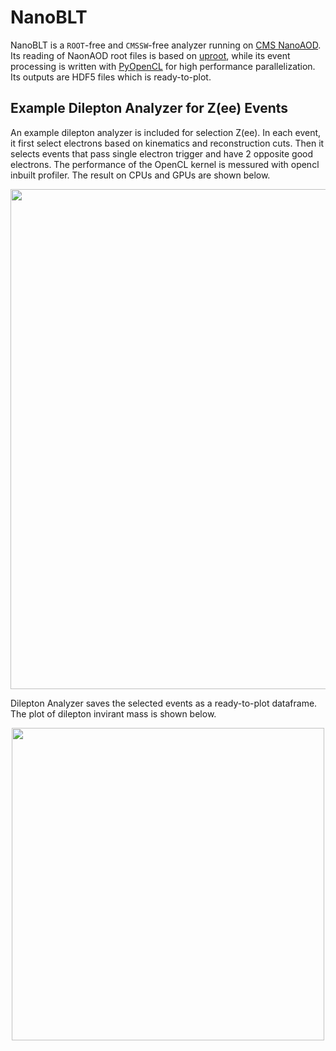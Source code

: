 # NanoBLT
NanoBLT is a `ROOT`-free and `CMSSW`-free analyzer running on [CMS NanoAOD](https://twiki.cern.ch/twiki/bin/view/CMSPublic/WorkBookNanoAOD). Its reading of NaonAOD root files is based on [uproot](https://github.com/scikit-hep/uproot), while its event processing is written with [PyOpenCL](https://documen.tician.de/pyopencl/) for high performance parallelization. Its outputs are HDF5 files which is ready-to-plot.

## Example Dilepton Analyzer for Z(ee) Events
An example dilepton analyzer is included for selection Z(ee). In each event, it first select electrons based on kinematics and reconstruction cuts. Then it selects events that pass single electron trigger and have 2 opposite good electrons. 
The performance of the OpenCL kernel is messured with opencl inbuilt profiler. The result on CPUs and GPUs are shown below.

<p align="center">
<img src="https://github.com/ZihengChen/NanoBLT/blob/master/plots/throughputs.png" width="800">
</p>

Dilepton Analyzer saves the selected events as a ready-to-plot dataframe. The plot of dilepton invirant mass is shown below.

<p align="center">
<img src=https://github.com/ZihengChen/NanoBLT/blob/master/plots/Dilepton_mass.png width="500">
</p>

